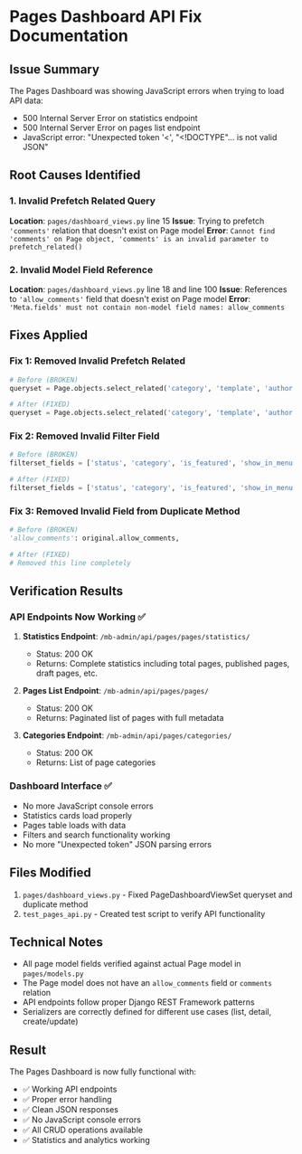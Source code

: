 # Pages Dashboard API Fix Documentation

## Issue Summary
The Pages Dashboard was showing JavaScript errors when trying to load API data:
- 500 Internal Server Error on statistics endpoint
- 500 Internal Server Error on pages list endpoint
- JavaScript error: "Unexpected token '<', "<!DOCTYPE"... is not valid JSON"

## Root Causes Identified

### 1. Invalid Prefetch Related Query
**Location**: `pages/dashboard_views.py` line 15
**Issue**: Trying to prefetch `'comments'` relation that doesn't exist on Page model
**Error**: `Cannot find 'comments' on Page object, 'comments' is an invalid parameter to prefetch_related()`

### 2. Invalid Model Field Reference
**Location**: `pages/dashboard_views.py` line 18 and line 100
**Issue**: References to `'allow_comments'` field that doesn't exist on Page model
**Error**: `'Meta.fields' must not contain non-model field names: allow_comments`

## Fixes Applied

### Fix 1: Removed Invalid Prefetch Related
```python
# Before (BROKEN)
queryset = Page.objects.select_related('category', 'template', 'author', 'last_modified_by').prefetch_related('media', 'comments')

# After (FIXED)
queryset = Page.objects.select_related('category', 'template', 'author', 'last_modified_by').prefetch_related('media')
```

### Fix 2: Removed Invalid Filter Field
```python
# Before (BROKEN)
filterset_fields = ['status', 'category', 'is_featured', 'show_in_menu', 'allow_comments', 'require_login', 'author']

# After (FIXED)
filterset_fields = ['status', 'category', 'is_featured', 'show_in_menu', 'require_login', 'author']
```

### Fix 3: Removed Invalid Field from Duplicate Method
```python
# Before (BROKEN)
'allow_comments': original.allow_comments,

# After (FIXED)
# Removed this line completely
```

## Verification Results

### API Endpoints Now Working ✅
1. **Statistics Endpoint**: `/mb-admin/api/pages/pages/statistics/`
   - Status: 200 OK
   - Returns: Complete statistics including total pages, published pages, draft pages, etc.

2. **Pages List Endpoint**: `/mb-admin/api/pages/pages/`
   - Status: 200 OK  
   - Returns: Paginated list of pages with full metadata

3. **Categories Endpoint**: `/mb-admin/api/pages/categories/`
   - Status: 200 OK
   - Returns: List of page categories

### Dashboard Interface ✅
- No more JavaScript console errors
- Statistics cards load properly
- Pages table loads with data
- Filters and search functionality working
- No more "Unexpected token" JSON parsing errors

## Files Modified
1. `pages/dashboard_views.py` - Fixed PageDashboardViewSet queryset and duplicate method
2. `test_pages_api.py` - Created test script to verify API functionality

## Technical Notes
- All page model fields verified against actual Page model in `pages/models.py`
- The Page model does not have an `allow_comments` field or `comments` relation
- API endpoints follow proper Django REST Framework patterns
- Serializers are correctly defined for different use cases (list, detail, create/update)

## Result
The Pages Dashboard is now fully functional with:
- ✅ Working API endpoints
- ✅ Proper error handling
- ✅ Clean JSON responses
- ✅ No JavaScript console errors
- ✅ All CRUD operations available
- ✅ Statistics and analytics working